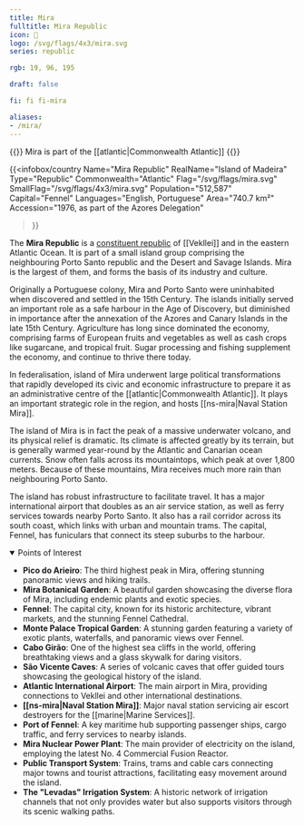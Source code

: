 ```yaml
---
title: Mira
fulltitle: Mira Republic
icon: 🌸
logo: /svg/flags/4x3/mira.svg
series: republic

rgb: 19, 96, 195

draft: false

fi: fi fi-mira

aliases:
- /mira/
---
```

{{<note series>}}
Mira is part of the [[atlantic|Commonwealth Atlantic]]
{{</note>}}

{{<infobox/country
	 Name="Mira Republic"
	 RealName="Island of Madeira"
	 Type="Republic"
	 Commonwealth="Atlantic"
	 Flag="/svg/flags/mira.svg"
	 SmallFlag="/svg/flags/4x3/mira.svg"
	 Population="512,587"
	 Capital="Fennel"
	 Languages="English, Portuguese"
	 Area="740.7 km²"
	 Accession="1976, as part of the Azores Delegation"
 >}}

The <span class="fi fi-mira"></span> **Mira Republic** is a [constituent republic](/republics/) of [[Vekllei]] and in the eastern Atlantic Ocean. It is part of a small island group comprising the neighbouring Porto Santo republic and the Desert and Savage Islands. Mira is the largest of them, and forms the basis of its industry and culture.

Originally a Portuguese colony, Mira and Porto Santo were uninhabited when discovered and settled in the 15th Century. The islands initially served an important role as a safe harbour in the Age of Discovery, but diminished in importance after the annexation of the Azores and Canary Islands in the late 15th Century. Agriculture has long since dominated the economy, comprising farms of European fruits and vegetables as well as cash crops like sugarcane, and tropical fruit. Sugar processing and fishing supplement the economy, and continue to thrive there today.

In federalisation, island of Mira underwent large political transformations that rapidly developed its civic and economic infrastructure to prepare it as an administrative centre of the [[atlantic|Commonwealth Atlantic]]. It plays an important strategic role in the region, and hosts [[ns-mira|Naval Station Mira]].

The island of Mira is in fact the peak of a massive underwater volcano, and its physical relief is dramatic. Its climate is affected greatly by its terrain, but is generally warmed year-round by the Atlantic and Canarian ocean currents. Snow often falls across its mountaintops, which peak at over 1,800 meters. Because of these mountains, Mira receives much more rain than neighbouring Porto Santo.

The island has robust infrastructure to facilitate travel. It has a major international airport that doubles as an air service station, as well as ferry services towards nearby Porto Santo. It also has a rail corridor across its south coast, which links with urban and mountain trams. The capital, Fennel, has funiculars that connect its steep suburbs to the harbour.

<details open>
	<summary>Points of Interest</summary>

- **Pico do Arieiro**: The third highest peak in Mira, offering stunning panoramic views and hiking trails.
- **Mira Botanical Garden**: A beautiful garden showcasing the diverse flora of Mira, including endemic plants and exotic species.
- **Fennel**: The capital city, known for its historic architecture, vibrant markets, and the stunning Fennel Cathedral.
- **Monte Palace Tropical Garden**: A stunning garden featuring a variety of exotic plants, waterfalls, and panoramic views over Fennel.
- **Cabo Girão**: One of the highest sea cliffs in the world, offering breathtaking views and a glass skywalk for daring visitors.
- **São Vicente Caves**: A series of volcanic caves that offer guided tours showcasing the geological history of the island.
- **Atlantic International Airport**: The main airport in Mira, providing connections to Vekllei and other international destinations.
- **[[ns-mira|Naval Station Mira]]**: Major naval station servicing air escort destroyers for the [[marine|Marine Services]].
- **Port of Fennel**: A key maritime hub supporting passenger ships, cargo traffic, and ferry services to nearby islands.
- **Mira Nuclear Power Plant**: The main provider of electricity on the island, employing the latest No. 4 Commercial Fusion Reactor.
- **Public Transport System**: Trains, trams and cable cars connecting major towns and tourist attractions, facilitating easy movement around the island.
- **The "Levadas" Irrigation System**: A historic network of irrigation channels that not only provides water but also supports visitors through its scenic walking paths.
</details>


